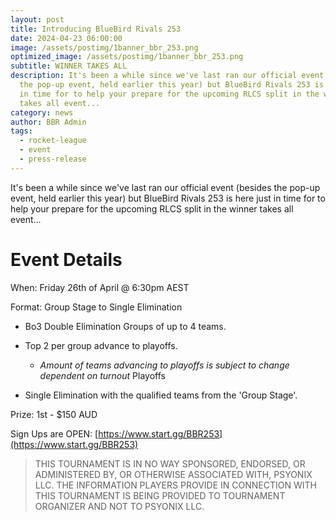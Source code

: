 ```yaml
---
layout: post
title: Introducing BlueBird Rivals 253
date: 2024-04-23 06:00:00
image: /assets/postimg/1banner_bbr_253.png
optimized_image: /assets/postimg/1banner_bbr_253.png
subtitle: WINNER TAKES ALL
description: It's been a while since we've last ran our official event (besides
  the pop-up event, held earlier this year) but BlueBird Rivals 253 is here just
  in time for to help your prepare for the upcoming RLCS split in the winner
  takes all event...
category: news
author: BBR Admin
tags:
  - rocket-league
  - event
  - press-release
---
```

It's been a while since we've last ran our official event (besides the pop-up event, held earlier this year) but BlueBird Rivals 253 is here just in time for to help your prepare for the upcoming RLCS split in the winner takes all event...

# Event Details

When: Friday 26th of April @ 6:30pm AEST

Format: Group Stage to Single Elimination

*   Bo3 Double Elimination Groups of up to 4 teams.
    
*   Top 2 per group advance to playoffs.
    
    *   _Amount of teams advancing to playoffs is subject to change dependent on turnout_ Playoffs
        
*   Single Elimination with the qualified teams from the 'Group Stage'.
    

Prize: 1st - $150 AUD

Sign Ups are OPEN: [https://www.start.gg/BBR253](https://www.start.gg/BBR253)

> THIS TOURNAMENT IS IN NO WAY SPONSORED, ENDORSED, OR ADMINISTERED BY, OR OTHERWISE ASSOCIATED WITH, PSYONIX LLC. THE INFORMATION PLAYERS PROVIDE IN CONNECTION WITH THIS TOURNAMENT IS BEING PROVIDED TO TOURNAMENT ORGANIZER AND NOT TO PSYONIX LLC.
